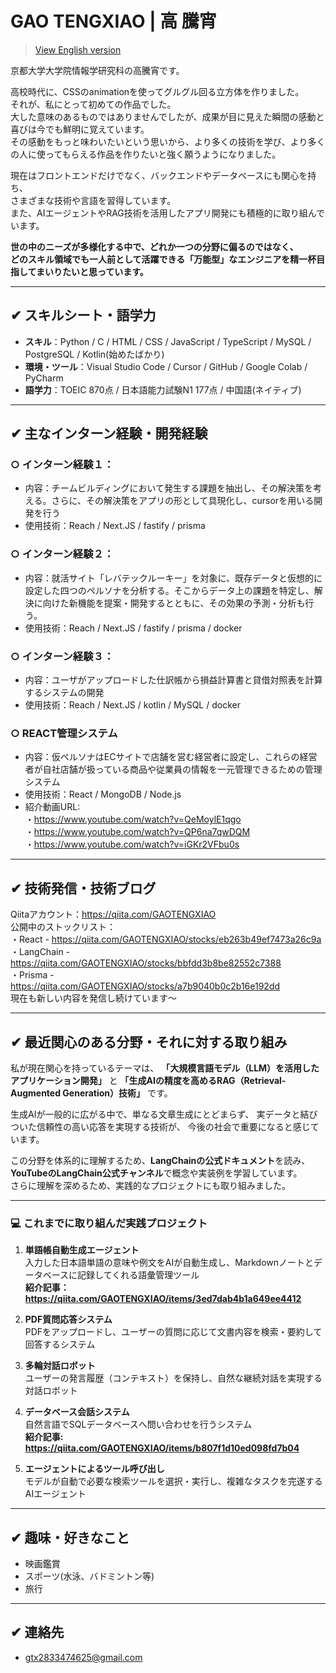 # GAO TENGXIAO | 高 騰宵

> [View English version](./README.en.md)

京都大学大学院情報学研究科の高騰宵です。  

高校時代に、CSSのanimationを使ってグルグル回る立方体を作りました。  
それが、私にとって初めての作品でした。  
大した意味のあるものではありませんでしたが、成果が目に見えた瞬間の感動と喜びは今でも鮮明に覚えています。  
その感動をもっと味わいたいという思いから、より多くの技術を学び、より多くの人に使ってもらえる作品を作りたいと強く願うようになりました。  
    
現在はフロントエンドだけでなく、バックエンドやデータベースにも関心を持ち、  
さまざまな技術や言語を習得しています。  
また、AIエージェントやRAG技術を活用したアプリ開発にも積極的に取り組んでいます。  

**世の中のニーズが多様化する中で、どれか一つの分野に偏るのではなく、    
どのスキル領域でも一人前として活躍できる「万能型」なエンジニアを精一杯目指してまいりたいと思っています。**

---

## ✔︎ スキルシート・語学力

- **スキル**：Python / C / HTML / CSS / JavaScript / TypeScript / MySQL / PostgreSQL / Kotlin(始めたばかり)
- **環境・ツール**：Visual Studio Code / Cursor / GitHub /  Google Colab / PyCharm
- **語学力**：TOEIC 870点 / 日本語能力試験N1 177点 / 中国語(ネイティブ)

---

## ✔︎ 主なインターン経験・開発経験

### ○  インターン経験１：
- 内容：チームビルディングにおいて発生する課題を抽出し、その解決策を考える。さらに、その解決策をアプリの形として具現化し、cursorを用いる開発を行う  
- 使用技術：Reach / Next.JS / fastify / prisma

### ○  インターン経験２：
- 内容：就活サイト「レバテックルーキー」を対象に、既存データと仮想的に設定した四つのペルソナを分析する。そこからデータ上の課題を特定し、解決に向けた新機能を提案・開発するとともに、その効果の予測・分析も行う。
- 使用技術：Reach / Next.JS / fastify / prisma / docker

### ○  インターン経験３：
- 内容：ユーザがアップロードした仕訳帳から損益計算書と貸借対照表を計算するシステムの開発
- 使用技術：Reach / Next.JS / kotlin / MySQL / docker

### ○  REACT管理システム
- 内容：仮ペルソナはECサイトで店舗を営む経営者に設定し、これらの経営者が自社店舗が扱っている商品や従業員の情報を一元管理できるための管理システム
- 使用技術：React / MongoDB / Node.js
- 紹介動画URL:  
  ・https://www.youtube.com/watch?v=QeMoylE1qgo  
  ・https://www.youtube.com/watch?v=QP6na7qwDQM  
  ・https://www.youtube.com/watch?v=iGKr2VFbu0s  


---
## ✔︎ 技術発信・技術ブログ
Qiitaアカウント：https://qiita.com/GAOTENGXIAO   
公開中のストックリスト：  
・React - https://qiita.com/GAOTENGXIAO/stocks/eb263b49ef7473a26c9a  
・LangChain - https://qiita.com/GAOTENGXIAO/stocks/bbfdd3b8be82552c7388  
・Prisma - https://qiita.com/GAOTENGXIAO/stocks/a7b9040b0c2b16e192dd  
現在も新しい内容を発信し続けています～

---

## ✔︎ 最近関心のある分野・それに対する取り組み
私が現在関心を持っているテーマは、  **「大規模言語モデル（LLM）を活用したアプリケーション開発」** と  **「生成AIの精度を高めるRAG（Retrieval-Augmented Generation）技術」** です。  

生成AIが一般的に広がる中で、単なる文章生成にとどまらず、  実データと結びついた信頼性の高い応答を実現する技術が、  今後の社会で重要になると感じています。  

この分野を体系的に理解するため、**LangChainの公式ドキュメント**を読み、  **YouTubeのLangChain公式チャンネル**で概念や実装例を学習しています。  
さらに理解を深めるため、実践的なプロジェクトにも取り組みました。  

---

### 💻 これまでに取り組んだ実践プロジェクト  

1. **単語帳自動生成エージェント**  
   入力した日本語単語の意味や例文をAIが自動生成し、Markdownノートとデータベースに記録してくれる語彙管理ツール  
   **紹介記事：https://qiita.com/GAOTENGXIAO/items/3ed7dab4b1a649ee4412**
   
3. **PDF質問応答システム**  
   PDFをアップロードし、ユーザーの質問に応じて文書内容を検索・要約して回答するシステム  

4. **多輪対話ロボット**  
   ユーザーの発言履歴（コンテキスト）を保持し、自然な継続対話を実現する対話ロボット  

5. **データベース会話システム**  
   自然言語でSQLデータベースへ問い合わせを行うシステム  
   **紹介記事: https://qiita.com/GAOTENGXIAO/items/b807f1d10ed098fd7b04**  

6. **エージェントによるツール呼び出し**  
   モデルが自動で必要な検索ツールを選択・実行し、複雑なタスクを完遂するAIエージェント  
 



---

## ✔︎ 趣味・好きなこと

- 映画鑑賞 
- スポーツ(水泳、バドミントン等)
- 旅行


---

## ✔︎ 連絡先
- gtx2833474625@gmail.com

